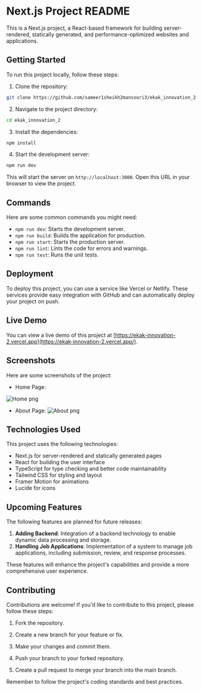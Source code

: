 # Next.js Project README

This is a Next.js project, a React-based framework for building server-rendered, statically generated, and performance-optimized websites and applications.

## Getting Started

To run this project locally, follow these steps:

1. Clone the repository:
```bash
git clone https://github.com/sameer1sheikh2mansoori3/ekak_innovation_2
```
2. Navigate to the project directory:
```bash
cd ekak_innovation_2
```
3. Install the dependencies:
```bash
npm install
```
4. Start the development server:
```bash
npm run dev
```
This will start the server on `http://localhost:3000`. Open this URL in your browser to view the project.


## Commands

Here are some common commands you might need:

* `npm run dev`: Starts the development server.
* `npm run build`: Builds the application for production.
* `npm run start`: Starts the production server.
* `npm run lint`: Lints the code for errors and warnings.
* `npm run test`: Runs the unit tests.

## Deployment

To deploy this project, you can use a service like Vercel or Netlify. These services provide easy integration with GitHub and can automatically deploy your project on push.

## Live Demo

You can view a live demo of this project at [https://ekak-innovation-2.vercel.app](https://ekak-innovation-2.vercel.app/).

## Screenshots

Here are some screenshots of the project:

* Home Page:

![Home png](https://github.com/sameer1sheikh2mansoori3/ekak_innovation_2/assets/834bfe8b-aeca-4eb6-a9cd-70f36908ab62)
* About Page:
![About png](https://github.com/sameer1sheikh2mansoori3/ekak_innovation_2/assets/8cd6a58b-50a1-4ec9-a1e5-add8e0343b56)




## Technologies Used

This project uses the following technologies:

* Next.js for server-rendered and statically generated pages
* React for building the user interface
* TypeScript for type checking and better code maintainability
* Tailwind CSS for styling and layout
* Framer Motion for animations
* Lucide for icons
## Upcoming Features

The following features are planned for future releases:

1. **Adding Backend**: Integration of a backend technology to enable dynamic data processing and storage.
2. **Handling Job Applications**: Implementation of a system to manage job applications, including submission, review, and response processes.

These features will enhance the project's capabilities and provide a more comprehensive user experience.

## Contributing

Contributions are welcome! If you'd like to contribute to this project, please follow these steps:

1. Fork the repository.
2. Create a new branch for your feature or fix.

3. Make your changes and commit them.
4. Push your branch to your forked repository.
5. Create a pull request to merge your branch into the main branch.

Remember to follow the project's coding standards and best practices.


